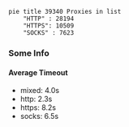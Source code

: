 
```mermaid
pie title 39340 Proxies in list
    "HTTP" : 28194
    "HTTPS": 10509
    "SOCKS" : 7623
```

### Some Info
#### Average Timeout

- mixed: 4.0s
- http: 2.3s
- https: 8.2s
- socks: 6.5s